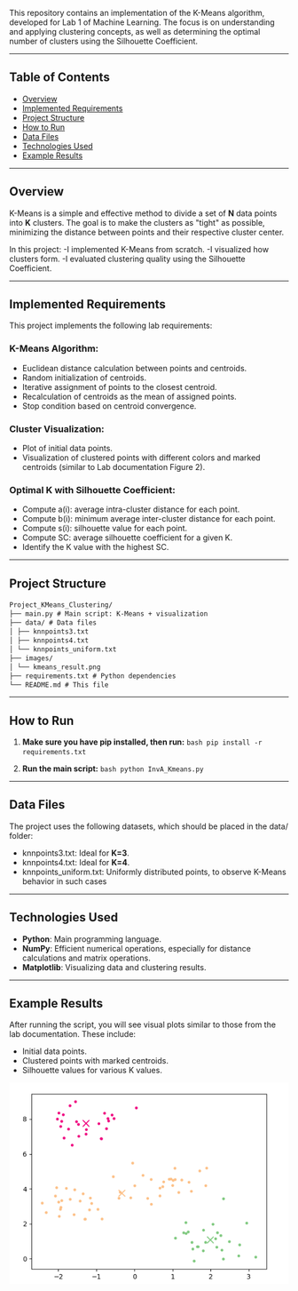 This repository contains an implementation of the K-Means algorithm, developed for Lab 1 of Machine Learning. The focus is on understanding and applying clustering concepts, as well as determining the optimal number of clusters using the Silhouette Coefficient.

---

## Table of Contents
- [Overview](#overview)
- [Implemented Requirements](#implemented-requirements)
- [Project Structure](#project-structure)
- [How to Run](#how-to-run)
- [Data Files](#data-files)
- [Technologies Used](#technologies-used)
- [Example Results](#example-results)

---

## Overview

K-Means is a simple and effective method to divide a set of **N** data points into **K** clusters. The goal is to make the clusters as "tight" as possible, minimizing the distance between points and their respective cluster center.

In this project:
	-I implemented K-Means from scratch.
	-I visualized how clusters form.
	-I evaluated clustering quality using the Silhouette Coefficient.

---

## Implemented Requirements
This project implements the following lab requirements:

### K-Means Algorithm:
- Euclidean distance calculation between points and centroids.
- Random initialization of centroids.
- Iterative assignment of points to the closest centroid.
- Recalculation of centroids as the mean of assigned points.
- Stop condition based on centroid convergence.

### Cluster Visualization:
- Plot of initial data points.
- Visualization of clustered points with different colors and marked centroids (similar to Lab documentation Figure 2).

### Optimal K with Silhouette Coefficient:
- Compute a(i): average intra-cluster distance for each point.
- Compute b(i): minimum average inter-cluster distance for each point.
- Compute s(i): silhouette value for each point.
- Compute SC: average silhouette coefficient for a given K.
- Identify the K value with the highest SC.

---

## Project Structure
```
Project_KMeans_Clustering/
├── main.py # Main script: K-Means + visualization
├── data/ # Data files
│ ├── knnpoints3.txt
│ ├── knnpoints4.txt
│ └── knnpoints_uniform.txt
├── images/ 
│ └── kmeans_result.png
├── requirements.txt # Python dependencies
└── README.md # This file
```

---

## How to Run
1. **Make sure you have pip installed, then run:**
		```bash pip install -r requirements.txt ```

2. **Run the main script:**
		```bash python InvA_Kmeans.py ```

---

## Data Files
The project uses the following datasets, which should be placed in the data/ folder:
- knnpoints3.txt: Ideal for **K=3**.
- knnpoints4.txt: Ideal for **K=4**.
- knnpoints_uniform.txt: Uniformly distributed points, to observe K-Means behavior in such cases

---

## Technologies Used
- **Python**: Main programming language.
- **NumPy**: Efficient numerical operations, especially for distance calculations and matrix operations.
- **Matplotlib**: Visualizing data and clustering results.


---
## Example Results
After running the script, you will see visual plots similar to those from the lab documentation. These include:
- Initial data points.
- Clustered points with marked centroids.
- Silhouette values for various K values.

![K-Means Result](images/kmeans_result.png)




